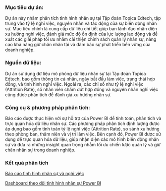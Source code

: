 ### Mục tiêu dự án: 
Dự án này nhằm phân tích tình hình nhân sự tại Tập đoàn Topica Edtech, tập trung vào tỷ lệ nghỉ việc, nguyên nhân và tác động của sự biến động nhân sự. Mục tiêu chính là cung cấp dữ liệu chi tiết giúp ban lãnh đạo nhận diện xu hướng nghỉ việc, đánh giá mức độ ổn định của lực lượng lao động và đề xuất các giải pháp tối ưu nhằm cải thiện chính sách quản lý nhân sự, nâng cao khả năng giữ chân nhân tài và đảm bảo sự phát triển bền vững của doanh nghiệp.

### Nguồn dữ liệu: 
Dự án sử dụng dữ liệu mô phỏng dữ liệu nhân sự tại Tập đoàn Topica Edtech, bao gồm thông tin cá nhân, ngày bắt đầu làm việc, trạng thái hợp đồng, và tình hình nghỉ việc. Ngoài ra, các chỉ số như tỷ lệ nghỉ việc (Attrition Rate), số nhân viên chấm dứt hợp đồng và nguyên nhân nghỉ việc cũng được phân tích để đánh giá xu hướng nhân sự.

### Công cụ & phương pháp phân tích: 
Báo cáo được thực hiện với sự hỗ trợ của Power BI để tính toán, phân tích và trực quan hóa dữ liệu nhân sự. Các phương pháp phân tích định lượng được áp dụng bao gồm tính toán tỷ lệ nghỉ việc (Attrition Rate), so sánh xu hướng theo phòng ban, thâm niên và vị trí làm việc. Bên cạnh đó, Power BI được sử dụng để trực quan hóa dữ liệu, giúp nhận diện các mô hình biến động nhân sự và đưa ra những insight quan trọng nhằm tối ưu chiến lược quản lý và giữ chân nhân sự trong doanh nghiệp.

### Kết quả phân tích

<a href="https://www.canva.com/design/DAGfFviERm0/MNKXW9wGT8G64scaLftsEw/view">Báo cáo tình hình nhân sự và nghỉ việc</a>

<a href="https://app.powerbi.com/view?r=eyJrIjoiOGVmZDBjODUtMWQxMC00NjkxLThhYWItNDBjOWEwMmFlN2RiIiwidCI6ImM3NzhlYjg3LWUxODgtNDIwMi04OGRkLTIwNDAyMDk3YjA0ZSIsImMiOjEwfQ%3D%3D">Dashboard theo dõi tình hình nhân sự Power BI</a>
